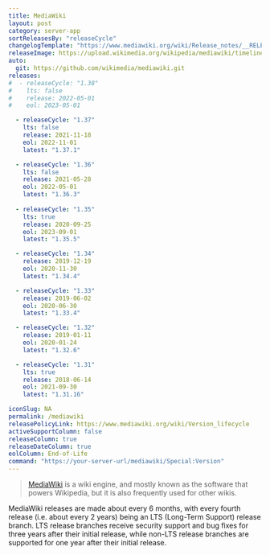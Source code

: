 ```yaml
---
title: MediaWiki
layout: post
category: server-app
sortReleasesBy: "releaseCycle"
changelogTemplate: "https://www.mediawiki.org/wiki/Release_notes/__RELEASE_CYCLE__"
releaseImage: https://upload.wikimedia.org/wikipedia/mediawiki/timeline/j6ewb6m3bxxticwu9ifde277qxob995.png
auto:
  git: https://github.com/wikimedia/mediawiki.git
releases:
#  - releaseCycle: "1.38"
#    lts: false
#    release: 2022-05-01
#    eol: 2023-05-01

  - releaseCycle: "1.37"
    lts: false
    release: 2021-11-18
    eol: 2022-11-01
    latest: "1.37.1"

  - releaseCycle: "1.36"
    lts: false
    release: 2021-05-28
    eol: 2022-05-01
    latest: "1.36.3"
    
  - releaseCycle: "1.35"
    lts: true
    release: 2020-09-25
    eol: 2023-09-01
    latest: "1.35.5"

  - releaseCycle: "1.34"
    release: 2019-12-19
    eol: 2020-11-30
    latest: "1.34.4"

  - releaseCycle: "1.33"
    release: 2019-06-02
    eol: 2020-06-30
    latest: "1.33.4"

  - releaseCycle: "1.32"
    release: 2019-01-11
    eol: 2020-01-24
    latest: "1.32.6"

  - releaseCycle: "1.31"
    lts: true
    release: 2018-06-14
    eol: 2021-09-30
    latest: "1.31.16"

iconSlug: NA
permalink: /mediawiki
releasePolicyLink: https://www.mediawiki.org/wiki/Version_lifecycle
activeSupportColumn: false
releaseColumn: true
releaseDateColumn: true
eolColumn: End-of-Life
command: "https://your-server-url/mediawiki/Special:Version"
---
```

> [MediaWiki](https://mediawiki.org) is a wiki engine, and mostly known as the software that powers Wikipedia, but it is also frequently used for other wikis.

MediaWiki releases are made about every 6 months, with every fourth release (i.e. about every 2 years) being an LTS (Long-Term Support) release branch. LTS release branches receive security support and bug fixes for three years after their initial release, while non-LTS release branches are supported for one year after their initial release.

